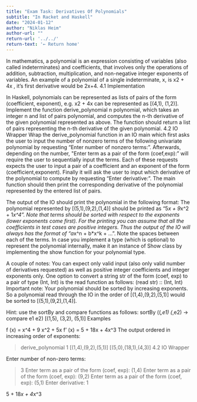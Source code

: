 ```yaml
---
title: "Exam Task: Derivatives Of Polynomials"
subtitle: "In Racket and Haskell"
date: "2024-01-12"
author: "Niklas Heim"
author-url: ""
return-url: '../../'
return-text: '← Return home'
---
```


In mathematics, a polynomial is an expression consisting of variables (also called indeterminates) and coefficients, that involves only the operations of addition, subtraction, multiplication, and non-negative integer exponents of variables. An example of a polynomial of a single indeterminate, x, is x2 + 4x , it’s first derivative would be 2x+4.
4.1 Implementation

In Haskell, polynomials can be represented as lists of pairs of the form (coefficient, exponent), e.g. x2 + 4x can be represented as [(4,1), (1,2)]. Implement the function derive_polynomial n polynomial, which takes an integer n and list of pairs polynomial, and computes the n-th derivative of the given polynomial represented as above. The function should return a list of pairs representing the n-th derivative of the given polynomial.
4.2 IO Wrapper
Wrap the derive_polynomial function in an IO main which first asks the user to input the number of nonzero terms of the following univariate polynomial by requesting “Enter number of nonzero terms:”. Afterwards, depending on the number, "Enter term as a pair of the form (coef,exp):” will require the user to sequentially input the terms. Each of these requests expects the user to input a pair of a coefficient and an exponent of the form (coefficient,exponent). Finally it will ask the user to input which derivative of the polynomial to compute by requesting “Enter derivative:”. The main function should then print the corresponding derivative of the polynomial represented by the entered list of pairs.

The output of the IO should print the polynomial in the following format:
The polynomial represented by [(5,1),(9,2),(1,4)] should be printed as “5*x + 9*x^2 + 1*x^4”. Note that terms should be sorted with respect to the exponents (lower exponents come first). For the printing you can assume that all the coefficients in test cases are positive integers. Thus the output of the IO will always has the format of “a*x^n + b*x^k + ...”.
Note the spaces between each of the terms.
In case you implement a type (which is optional) to represent the polynomial internally, make it an instance of Show class by implementing the show function for your polynomial type. 

A couple of notes:
You can expect only valid input (also only valid number of derivatives requested) as well as positive integer coefficients and integer exponents only. 
One option to convert a string str of the form (coef, exp) to a pair of type (Int, Int) is the read function as follows: (read str) :: (Int, Int)
Important note: Your polynomial should be sorted by increasing exponents. So a polynomial read through the IO in the order of [(1,4),(9,2),(5,1)] would be sorted to [(5,1),(9,2),(1,4)]. 

Hint: use the sortBy and compare functions as follows:
sortBy (\(_,e1) (_,e2) -> compare e1 e2) [(1,5), (3,2), (5,1)]
Examples

f (x) = x^4 + 9 x^2 + 5x
f’ (x) = 5 + 18x + 4x^3
The output ordered in increasing order of exponents:

> derive_polynomial 1 [(1,4),(9,2),(5,1)]
[(5,0),(18,1),(4,3)] 
4.2 IO Wrapper

Enter number of non-zero terms:
> 3
Enter term as a pair of the form (coef, exp):
> (1,4)
Enter term as a pair of the form (coef, exp):
> (9,2)
Enter term as a pair of the form (coef, exp):
> (5,1)
Enter derivative:
> 1

5 + 18*x + 4*x^3 
